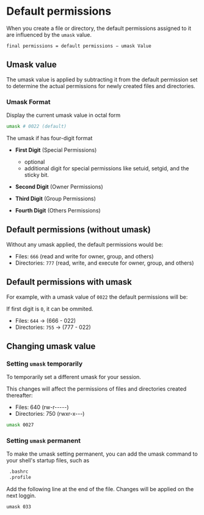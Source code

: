 # Default permissions

When you create a file or directory, the default permissions assigned to it are influenced by the `umask` value.

```
final permissions = default permissions − umask Value
```

## Umask value

The umask value is applied by subtracting it from the default permission set to determine the actual permissions for newly created files and directories.

### Umask Format

Display the current umask value in octal form

```sh
umask # 0022 (default)
```

The umask if has four-digit format

- **First Digit** (Special Permissions)

  - optional
  - additional digit for special permissions like setuid, setgid, and the
    sticky bit.

- **Second Digit** (Owner Permissions)
- **Third Digit** (Group Permissions)
- **Fourth Digit** (Others Permissions)

## Default permissions (without umask)

Without any umask applied, the default permissions would be:

- Files: `666` (read and write for owner, group, and others)
- Directories: `777` (read, write, and execute for owner, group, and others)

## Default permissions with umask

For example, with a umask value of `0022` the default permissions will be:

If first digit is `0`, it can be ommited.

- Files: `644` -> (666 - 022)
- Directories: `755` -> (777 - 022)

## Changing umask value

### Setting `umask` temporarily

To temporarily set a different umask for your session.

This changes will affect the permissions of files and directories created thereafter:

- Files: 640 (rw-r-----)
- Directories: 750 (rwxr-x---)

```sh
umask 0027
```

### Setting `umask` permanent

To make the umask setting permanent, you can add the umask command to your shell's startup files, such as

```sh
 .bashrc
 .profile
```

Add the following line at the end of the file. Changes will be applied on the next loggin.

```
umask 033
```
